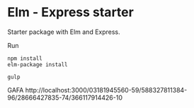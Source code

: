 # Elm - Express starter

Starter package with Elm and Express.

Run
```
npm install
elm-package install

gulp
```

GAFA http://localhost:3000/03181945560-59/588327811384-96/28666427835-74/366117914426-10
